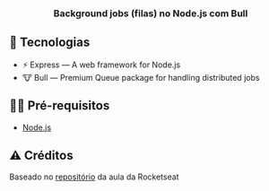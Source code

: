 <h3 align="center">
  Background jobs (filas) no Node.js com Bull
</h3>

## 🚀 Tecnologias

- ⚡ Express — A web framework for Node.js
- 🐮 Bull — Premium Queue package for handling distributed jobs

## ✋🏻 Pré-requisitos

- [Node.js](https://nodejs.org/en/)

## :warning: Créditos

Baseado no [repositório](https://github.com/Rocketseat/masterclass-nodejs-background-jobs) da aula da Rocketseat
